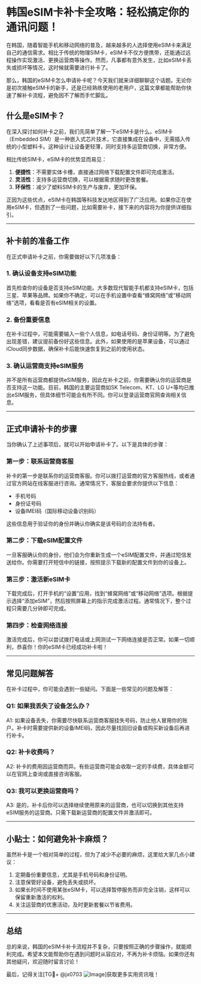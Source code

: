 # 韩国eSIM卡补卡全攻略：轻松搞定你的通讯问题！

在韩国，随着智能手机和移动网络的普及，越来越多的人选择使用eSIM卡来满足自己的通信需求。相比于传统的物理SIM卡，eSIM卡不仅方便携带，还能通过远程操作实现激活、更换运营商等操作。然而，凡事都有意外发生，比如eSIM卡丢失或损坏等情况，这时候就需要进行补卡了。

那么，韩国的eSIM卡怎么申请补卡呢？今天我们就来详细聊聊这个话题。无论你是初次接触eSIM卡的新手，还是已经熟练使用的老用户，这篇文章都能帮助你快速了解补卡流程，避免因不了解而手忙脚乱。

## 什么是eSIM卡？

在深入探讨如何补卡之前，我们先简单了解一下eSIM卡是什么。eSIM卡（Embedded SIM）是一种嵌入式芯片技术，它直接集成在设备中，无需插入传统的小型塑料卡。这种设计让设备更轻薄，同时支持多运营商切换，非常方便。

相比传统SIM卡，eSIM卡的优势显而易见：

1. **便捷性**：不需要实体卡槽，直接通过网络下载配置文件即可完成激活。
2. **灵活性**：支持多运营商切换，可以根据需求随时更改套餐。
3. **环保性**：减少了塑料SIM卡的生产与废弃，更加环保。

正因为这些优点，eSIM卡在韩国等科技发达地区得到了广泛应用。如果你正在使用eSIM卡，但遇到了一些问题，比如需要补卡，接下来的内容将为你提供详细指引。

---

## 补卡前的准备工作

在正式申请补卡之前，你需要做好以下几项准备：

### 1. 确认设备支持eSIM功能

首先检查你的设备是否支持eSIM功能。大多数现代智能手机都支持eSIM卡，包括三星、苹果等品牌。如果你不确定，可以在手机设置中查看“蜂窝网络”或“移动网络”选项，看看是否有eSIM相关的设置。

### 2. 备份重要信息

在补卡过程中，可能需要输入一些个人信息，如电话号码、身份证明等。为了避免出现差错，建议提前备份好这些信息。此外，如果使用的是苹果设备，可以通过iCloud同步数据，确保补卡后能快速恢复到之前的使用状态。

### 3. 确认运营商支持eSIM服务

并不是所有运营商都提供eSIM服务，因此在补卡之前，你需要确认你的运营商是否支持这一功能。目前，韩国的主要运营商如SK Telecom、KT、LG U+等均已推出eSIM服务，但具体细节可能会有所不同。你可以登录运营商官网查询相关信息。

---

## 正式申请补卡的步骤

当你确认了上述事项后，就可以开始申请补卡了。以下是具体的步骤：

### 第一步：联系运营商客服

补卡的第一步是联系你的运营商客服。你可以拨打运营商的官方客服热线，或者通过官方网站在线客服进行咨询。通常情况下，客服会要求你提供以下信息：

- 手机号码
- 身份证号码
- 设备IMEI码（国际移动设备识别码）

这些信息用于验证你的身份并确认你确实是该号码的合法持有者。

### 第二步：下载eSIM配置文件

一旦客服确认你的身份，他们会为你重新生成一个eSIM配置文件，并通过短信发送给你。你需要打开短信中的链接，按照提示下载新的配置文件到你的设备上。

### 第三步：激活新eSIM卡

下载完成后，打开手机的“设置”应用，找到“蜂窝网络”或“移动网络”选项。根据提示选择“添加eSIM”，然后按照屏幕上的指示完成激活过程。通常情况下，整个过程只需要几分钟即可完成。

### 第四步：检查网络连接

激活完成后，你可以尝试拨打电话或上网测试一下网络连接是否正常。如果一切顺利，恭喜你！你的eSIM卡已经成功补卡啦！

---

## 常见问题解答

在补卡过程中，你可能会遇到一些疑问。下面是一些常见的问题及解答：

### Q1: 如果我丢失了设备怎么办？
A1: 如果设备丢失，你需要尽快联系运营商客服挂失号码，防止他人冒用你的账户。补卡时需要提供新的设备IMEI码，因此尽量找回旧设备或购买新设备后再进行补卡。

### Q2: 补卡收费吗？
A2: 补卡的费用因运营商而异。有些运营商可能会收取一定的手续费，具体金额可以在官网上查询或直接咨询客服。

### Q3: 我可以更换运营商吗？
A3: 是的，补卡后你可以选择继续使用原来的运营商，也可以切换到其他支持eSIM服务的运营商。只需下载新运营商的配置文件并激活即可。

---

## 小贴士：如何避免补卡麻烦？

虽然补卡是一个相对简单的过程，但为了减少不必要的麻烦，这里给大家几点小建议：

1. 定期备份重要信息，尤其是手机号码和身份证明。
2. 注意保管好设备，避免丢失或损坏。
3. 如果长时间不使用某张eSIM卡，可以选择暂停服务而非完全注销，这样可以保留重新激活的权利。
4. 关注运营商的优惠活动，及时更新套餐以节省费用。

---

## 总结

总的来说，韩国的eSIM卡补卡流程并不复杂，只要按照正确的步骤操作，就能顺利完成。希望本文能帮助你在遇到问题时从容应对，不再为补卡烦恼。如果你还有其他疑问，欢迎随时留言讨论！

最后，记得关注[TG💪+ @jx0703 ![Image](https://github.com/user-attachments/assets/dbca1d08-cadb-493c-b0ec-ad6f7a83f270)]获取更多实用资讯哦！